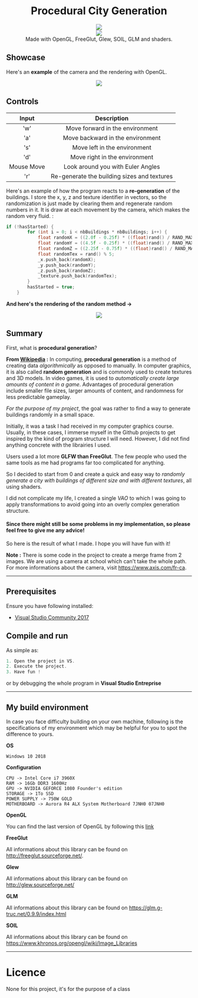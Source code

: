  <h1 align="center">Procedural City Generation</h1> 
  <p align="center">
  <img src="https://img.shields.io/badge/License-MIT-blue.svg"><br>
  <img src="https://api.codacy.com/project/badge/Grade/e28ff30817f945c4b782a383e2711f8d"/></a><br>
  Made with OpenGL, FreeGlut, Glew, SOIL, GLM and shaders.
  </p>

## Showcase

Here's an **example** of the camera and the rendering with OpenGL. 

<p align="center">
  <img src="https://user-images.githubusercontent.com/33030290/48488025-d6189200-e7ed-11e8-9821-491b4853257c.gif")><br>
</p>

## Controls

<center>
 
| Input   |  Description |
|:----------:|:------:|
| 'w' | Move forward in the environment |
| 'a' | Move backward in the environment |
| 's' | Move left in the environment |
| 'd' | Move right in the environment |
| Mouse Move | Look around you with Euler Angles |
| 'r' | Re-generate the building sizes and textures |

</center>

Here's an example of how the program reacts to a **re-generation** of the buildings. I store the x, y, z and texture identifier in vectors, so the randomization is just made by clearing them and regenerate random numbers in it. It is draw at each movement by the camera, which makes the random very fluid. :

```c++
if (!hasStarted) {
		for (int i = 0; i < nbBuildings * nbBuildings; i++) {
			float randomX = ((2.0f - 0.25f) * ((float)rand() / RAND_MAX)) + 0.25f;
			float randomY = ((4.5f - 0.25f) * ((float)rand() / RAND_MAX)) + 0.25f;
			float randomZ = ((2.25f - 0.75f) * ((float)rand() / RAND_MAX)) + 0.75f;
			float randomTex = rand() % 5;
			_x.push_back(randomX);
			_y.push_back(randomY);
			_z.push_back(randomZ);
			_texture.push_back(randomTex);
		}
		hasStarted = true;
	}
```

**And here's the rendering of the random method ->**

<p align="center">
  <img src="https://user-images.githubusercontent.com/33030290/48489759-c13dfd80-e7f1-11e8-9770-0d6b82e70d58.gif")><br>
</p>

## Summary
First, what is **procedural generation**?

**From [Wikipedia](https://en.wikipedia.org/wiki/Procedural_generation) :** In computing, **procedural generation** is a method of creating data *algorithmically* as opposed to manually. In computer graphics, it is also called **random generation** and is commonly used to create textures and 3D models. In video games, it is used to *automatically create large amounts of content in a game*. Advantages of procedural generation include smaller file sizes, larger amounts of content, and randomness for less predictable gameplay.

*For the purpose of my project*, the goal was rather to find a way to generate buildings randomly in a small space.

Initially, it was a task I had received in my computer graphics course. Usually, in these cases, I immerse myself in the Github projects to get inspired by the kind of program structure I will need. However, I did not find anything concrete with the librairies I used.

Users used a lot more **GLFW than FreeGlut**. The few people who used the same tools as me had programs far too complicated for anything.

So I decided to start from 0 and create a quick and easy way to *randomly generate a city with buildings of different size and with different textures*, all using shaders.

I did not complicate my life, I created a single *VAO* to which I was going to apply transformations to avoid going into an overly complex generation structure.

#### Since there might still be some problems in my implementation, so please feel free to give me any advice!

So here is the result of what I made. I hope you will have fun with it!

**Note :** There is some code in the project to create a merge frame from 2 images. We are using a camera at school which can't take the whole path. For more informations about the camera, visit https://www.axis.com/fr-ca.

---

## Prerequisites

Ensure you have following installed:

  - [Visual Studio Community 2017](https://visualstudio.microsoft.com/downloads/)

## Compile and run

As simple as:

```c++
1. Open the project in VS.
2. Execute the project.
3. Have fun !
```

or by debugging the whole program in **Visual Studio Entreprise**

---

## My build environment

In case you face difficulty building on your own machine, 
following is the specifications of my environment which may be 
helpful for you to spot the difference to yours.

<b>OS</b>

```text
Windows 10 2018
```

<b>Configuration</b>

```text
CPU -> Intel Core i7 3960X
RAM -> 16Gb DDR3 1600Hz
GPU -> NVIDIA GEFORCE 1080 Founder's edition
STORAGE -> 1To SSD
POWER SUPPLY -> 750W GOLD
MOTHERBOARD -> Aurora R4 ALX System Motherboard 7JNH0 07JNH0
```

<b>OpenGL</b>

You can find the last version of OpenGL by following this [link](https://www.opengl.org/)

<b>FreeGlut</b>

All informations about this library can be found on http://freeglut.sourceforge.net/.

<b>Glew</b>

All informations about this library can be found on http://glew.sourceforge.net/

<b>GLM</b>

All informations about this library can be found on https://glm.g-truc.net/0.9.9/index.html

<b>SOIL</b>

All informations about this library can be found on https://www.khronos.org/opengl/wiki/Image_Libraries

---

# Licence

None for this project, it's for the purpose of a class
